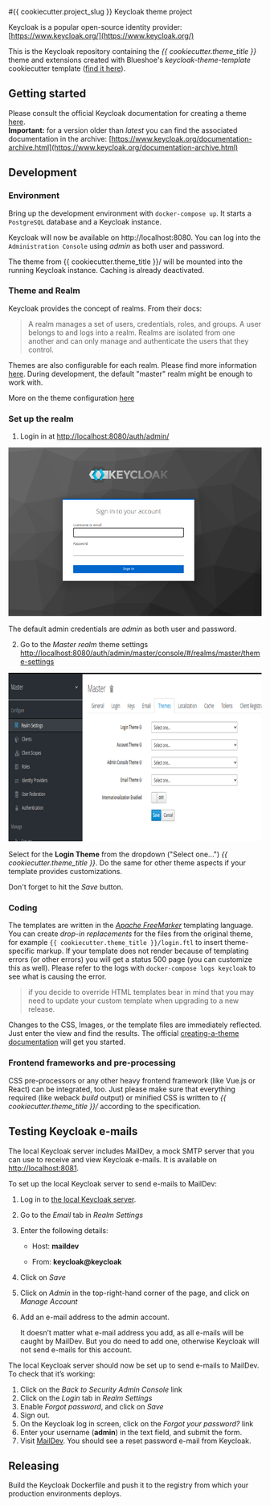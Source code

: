 #{{ cookiecutter.project_slug }} Keycloak theme project

Keycloak is a popular open-source identity provider: [https://www.keycloak.org/](https://www.keycloak.org/)  

This is the Keycloak repository containing the _{{ cookiecutter.theme_title }}_ theme and extensions created
with Blueshoe's _keycloak-theme-template_ cookiecutter template 
([find it here](https://github.com/Blueshoe/keycloak-theme-template)).

## Getting started
Please consult the official Keycloak documentation for creating a theme 
[here](https://www.keycloak.org/docs/latest/server_development/#creating-a-theme).  
**Important:** for a version older than _latest_ you can find the associated 
documentation in the archive: 
[https://www.keycloak.org/documentation-archive.html](https://www.keycloak.org/documentation-archive.html) 

## Development

### Environment
Bring up the development environment with `docker-compose up`. It starts a `PostgreSQL` database and a Keycloak
instance.

Keycloak will now be available on http://localhost:8080. You can log into the `Administration Console` using 
_admin_ as both user and password.

The theme from {{ cookiecutter.theme_title }}/ will be mounted into the running Keycloak instance. Caching is already
deactivated.

### Theme and Realm
Keycloak provides the concept of realms. From their docs:  
> A realm manages a set of users, credentials, roles, and groups. A user belongs to and logs into a realm. Realms are isolated from one another and can only manage and authenticate the users that they control.  

Themes are also configurable for each realm. Please find more information [here](https://www.keycloak.org/docs/latest/server_admin/#core-concepts-and-terms).
During development, the default "master" realm might be enough to work with.

More on the theme configuration [here](https://www.keycloak.org/docs/latest/server_development/#configure-theme)

### Set up the realm
1) Login in at [http://localhost:8080/auth/admin/](http://localhost:8080/auth/admin/)

 <img alt="" src="docs/img/1_login.png" width="512" height="335">

The default admin credentials are _admin_ as both user and password.

2) Go to the _Master realm_ theme settings  [http://localhost:8080/auth/admin/master/console/#/realms/master/theme-settings](http://localhost:8080/auth/admin/master/console/#/realms/master/theme-settings)

 <img alt="" src="docs/img/2_settings.png" width="512" height="335">

Select for the **Login Theme** from the dropdown ("Select one...") _{{ cookiecutter.theme_title }}_.
Do the same for other theme aspects if your template provides customizations.

Don't forget to hit the _Save_ button.

### Coding
The templates are written in the [_Apache FreeMarker_](https://freemarker.apache.org/) templating language.
You can create _drop-in replacements_ for the files from the original theme, 
for example `{{ cookiecutter.theme_title }}/login.ftl` to insert theme-specific markup. If your template does not render
because of templating errors (or other errors) you will get a status 500 page (you can customize this as well). Please
refer to the logs with `docker-compose logs keycloak` to see what is causing the error. 

> if you decide to override HTML templates bear in mind that you may need to update your custom template when 
> upgrading to a new release.

Changes to the CSS, Images, or the template files are immediately reflected. Just enter the view and find the results.
The official [creating-a-theme documentation](https://www.keycloak.org/docs/latest/server_development/#creating-a-theme)
will get you started.

### Frontend frameworks and pre-processing
CSS pre-processors or any other heavy frontend framework (like Vue.js or React) can be integrated, too. Just please
make sure that everything required (like weback _build_ output) or minified CSS is written to _{{ cookiecutter.theme_title }}/_
according to the specification.


## Testing Keycloak e-mails
The local Keycloak server includes MailDev, a mock SMTP server that you can use to receive and view Keycloak e-mails. It is available on <http://localhost:8081>.

To set up the local Keycloak server to send e-mails to MailDev:

1. Log in to [the local Keycloak server](http://localhost:8080).
2. Go to the _Email_ tab in _Realm Settings_
3. Enter the following details:

    - Host: **maildev**

    - From: **keycloak@keycloak**

4. Click on _Save_
5. Click on _Admin_ in the top-right-hand corner of the page, and click on _Manage Account_
6. Add an e-mail address to the admin account.

    It doesn’t matter what e-mail address you add, as all e-mails will be caught by MailDev. But you do need to add one, otherwise Keycloak will not send e-mails for this account.

The local Keycloak server should now be set up to send e-mails to MailDev. To check that it’s working:

1. Click on the _Back to Security Admin Console_ link
2. Click on the _Login_ tab in _Realm Settings_
3. Enable _Forgot password_, and click on _Save_
4. Sign out.
5. On the Keycloak log in screen, click on the _Forgot your password?_ link
6. Enter your username (**admin**) in the text field, and submit the form.
7. Visit [MailDev](http://localhost:8081). You should see a reset password e-mail from Keycloak.

## Releasing
Build the Keycloak Dockerfile and push it to the registry from which your production environments deploys.
